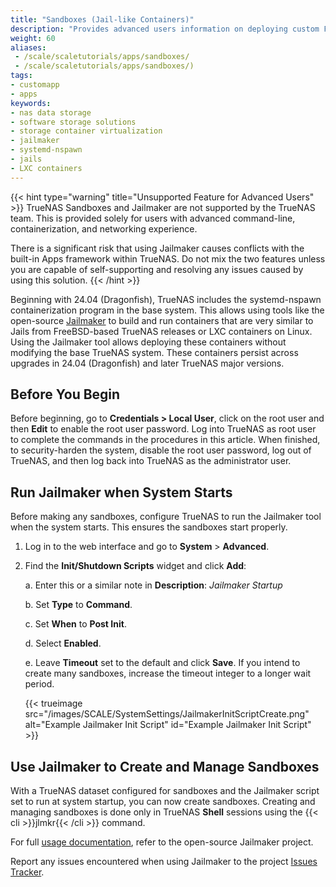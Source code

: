 ```yaml
---
title: "Sandboxes (Jail-like Containers)"
description: "Provides advanced users information on deploying custom FreeBSD jail-like containers in TrueNAS."
weight: 60
aliases:
 - /scale/scaletutorials/apps/sandboxes/
 - /scale/scaletutorials/apps/sandboxes/)
tags:
- customapp
- apps
keywords:
- nas data storage
- software storage solutions
- storage container virtualization
- jailmaker
- systemd-nspawn
- jails
- LXC containers
---
```


{{< hint type="warning" title="Unsupported Feature for Advanced Users" >}}
TrueNAS Sandboxes and Jailmaker are not supported by the TrueNAS team.
This is provided solely for users with advanced command-line, containerization, and networking experience.

There is a significant risk that using Jailmaker causes conflicts with the built-in Apps framework within TrueNAS.
Do not mix the two features unless you are capable of self-supporting and resolving any issues caused by using this solution.
{{< /hint >}}

Beginning with 24.04 (Dragonfish), TrueNAS includes the systemd-nspawn containerization program in the base system.
This allows using tools like the open-source [Jailmaker](https://github.com/Jip-Hop/jailmaker) to build and run containers that are very similar to Jails from FreeBSD-based TrueNAS releases or LXC containers on Linux.
Using the Jailmaker tool allows deploying these containers without modifying the base TrueNAS system.
These containers persist across upgrades in 24.04 (Dragonfish) and later TrueNAS major versions.

## Before You Begin
Before beginning, go to **Credentials > Local User**, click on the root user and then **Edit** to enable the root user password.
Log into TrueNAS as root user to complete the commands in the procedures in this article.
When finished, to security-harden the system, disable the root user password, log out of TrueNAS, and then log back into TrueNAS as the administrator user.

## Run Jailmaker when System Starts
Before making any sandboxes, configure TrueNAS to run the Jailmaker tool when the system starts.
This ensures the sandboxes start properly.

1. Log in to the web interface and go to **System** > **Advanced**.
2. Find the **Init/Shutdown Scripts** widget and click **Add**:

   a. Enter this or a similar note in **Description**: *Jailmaker Startup*

   b. Set **Type** to **Command**.

   c. Set **When** to **Post Init**.

   d. Select **Enabled**.

   e. Leave **Timeout** set to the default and click **Save**.
      If you intend to create many sandboxes, increase the timeout integer to a longer wait period.

	  {{< trueimage src="/images/SCALE/SystemSettings/JailmakerInitScriptCreate.png" alt="Example Jailmaker Init Script" id="Example Jailmaker Init Script" >}}

## Use Jailmaker to Create and Manage Sandboxes
With a TrueNAS dataset configured for sandboxes and the Jailmaker script set to run at system startup, you can now create sandboxes.
Creating and managing sandboxes is done only in TrueNAS **Shell** sessions using the {{< cli >}}jlmkr{{< /cli >}} command.

For full [usage documentation](https://github.com/Jip-Hop/jailmaker?tab=readme-ov-file#usage), refer to the open-source Jailmaker project.

Report any issues encountered when using Jailmaker to the project [Issues Tracker](https://github.com/Jip-Hop/jailmaker/issues).